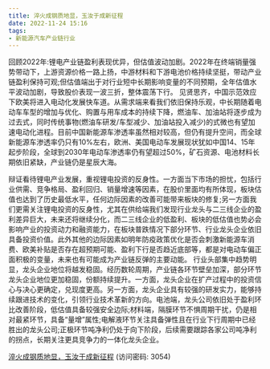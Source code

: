```yaml
---
title: 淬火成钢质地显，玉汝于成新征程
date: 2022-11-24 15:16
tags:
- 新能源汽车产业链行业
---
```

回顾2022年:锂电产业链盈利表现优异，但估值波动加剧。2022年在终端销量强势带动下，上游资源价格一路上扬，中游材料和下游电池价格持续坚挺，带动产业链盈利保持可观;但估值端出于对行业短中长期影响变量的不同预期，全年估值水平波动加剧，导致股价表现一波三折，整体震荡下行。
见贤思齐，中国示范效应下欧美将进入电动化发展快车道。从需求端来看我们依旧保持乐观，中长期随着电动车车型的增加与优化、购置与用车成本的持续下降，燃油车、加油站将逐步成为过去式，同时传统事物(燃油车研发/车型减少、加油站投入减少)的式微也有望加速电动化进程。目前中国新能源车渗透率虽然相对较高，但仍有提升空间，而全球新能源车渗透率仍只有10%左右，欧洲、美国电动车发展现状犹如中国14、15年起步阶段，全球到2030年电动车渗透率仍有望超过50%，矿石资源、电池材料长期依旧紧缺，产业链仍是星辰大海。
<!-- more -->
辩证看待锂电产业发展，重视锂电投资的反身性。一方面当下市场的担忧，包括行业供需、竞争格局、盈利回归、销量增速等因素，在股价里面均有所体现，板块估值也达到了历史最低水平，任何边际因素的改善可能带来板块的修复;另一方面我们更需关注锂电投资的反身性，尤其在供给端我们发现行业龙头与二三线企业的盈利差异巨大，未来还将继续分化，而二三线企业的低盈利、板块的低估值也势必会影响产业的投资动力和融资能力，在板块普跌情况下部分环节、行业龙头企业依旧具备投资价值。此外其他的边际因素如明年防疫政策优化是否会刺激新能源车消费、欧美补贴是否存在超预期可能、盈利下行是否趋近底部等，都是对电动车偏正面积极的变量，未来也有可能成为产业链反弹的主要动能。
行业头部集中趋势明显，龙头企业地位将越发稳固。经历数轮周期，产业链各环节壁垒加深，部分环节龙头企业地位更加稳固，份额持续提升。一方面，龙头企业在扩产过程中的投资信心与决心更确定，兑现度更高。另一方面，龙头企业具有较强的研发实力，能够持续跟进技术的变化，引领行业技术革新的方向。电池端，龙头公司依旧处于盈利环比改善阶段，低估值具备较强安全边际;材料端，隔膜环节不惧周期干扰，仍是相对最紧环节，具备“量增”属性;电解液环节关注具备弹性且在行业下行周期中已经胜出的龙头公司;正极环节吨净利仍处于向下阶段，后续需要跟踪各家公司吨净利的拐点，长期关注更具竞争力的一体化龙头企业。

[淬火成钢质地显，玉汝于成新征程](https://url12.ctfile.com/f/3948612-730901092-c86ea6?p=3054)
(访问密码: 3054)

